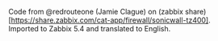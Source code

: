 Code from @redrouteone (Jamie Clague) on (zabbix share)[https://share.zabbix.com/cat-app/firewall/sonicwall-tz400].  
Imported to Zabbix 5.4 and translated to English. 
